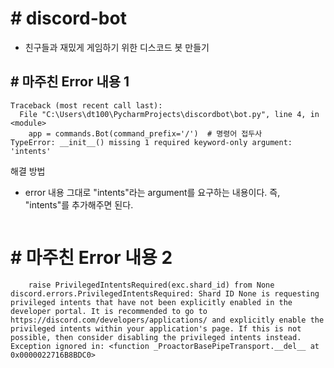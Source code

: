 # # discord-bot
- 친구들과 재밌게 게임하기 위한 디스코드 봇 만들기 


## # 마주친 Error 내용 1
```text
Traceback (most recent call last):
  File "C:\Users\dt100\PycharmProjects\discordbot\bot.py", line 4, in <module>
    app = commands.Bot(command_prefix='/')  # 명령어 접두사
TypeError: __init__() missing 1 required keyword-only argument: 'intents'
```
 해결 방법 
 - error 내용 그대로 "intents"라는 argument를 요구하는 내용이다. 즉, "intents"를 추가해주면 된다.
```text

```

# # 마주친 Error 내용 2
```text
    raise PrivilegedIntentsRequired(exc.shard_id) from None
discord.errors.PrivilegedIntentsRequired: Shard ID None is requesting privileged intents that have not been explicitly enabled in the developer portal. It is recommended to go to https://discord.com/developers/applications/ and explicitly enable the privileged intents within your application's page. If this is not possible, then consider disabling the privileged intents instead.
Exception ignored in: <function _ProactorBasePipeTransport.__del__ at 0x0000022716B8BDC0>
```
```text

```
